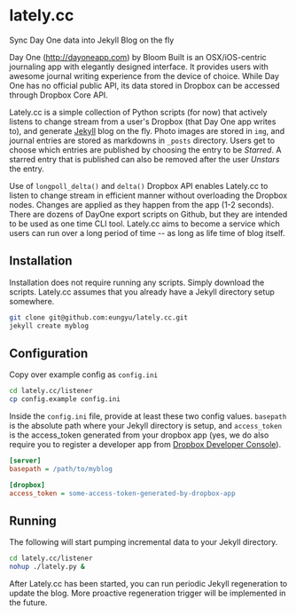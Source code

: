 lately.cc
=========
Sync Day One data into Jekyll Blog on the fly

Day One (http://dayoneapp.com) by Bloom Built is an OSX/iOS-centric journaling app with elegantly designed interface. It provides users with awesome journal writing experience from the device of choice. While Day One has no official public API, its data stored in Dropbox can be accessed through Dropbox Core API.

Lately.cc is a simple collection of Python scripts (for now) that actively listens to change stream from a user's Dropbox (that Day One app writes to), and generate [Jekyll](http://jekyllrb.com/) blog on the fly. Photo images are stored in ```img```, and journal entries are stored as markdowns in ```_posts``` directory. Users get to choose which entries are published by choosing the entry to be *Starred*. A starred entry that is published can also be removed after the user *Unstars* the entry.

Use of ```longpoll_delta()``` and ```delta()``` Dropbox API enables Lately.cc to listen to change stream in efficient manner without overloading the Dropbox nodes. Changes are applied as they happen from the app (1-2 seconds). There are dozens of DayOne export scripts on Github, but they are intended to be used as one time CLI tool. Lately.cc aims to become a service which users can run over a long period of time -- as long as life time of blog itself.

Installation
------------
Installation does not require running any scripts. Simply download the scripts. Lately.cc assumes that you already have a Jekyll directory setup somewhere.
```bash
git clone git@github.com:eungyu/lately.cc.git
jekyll create myblog
```

Configuration
-------------
Copy over example config as ```config.ini```
```bash
cd lately.cc/listener
cp config.example config.ini
```
Inside the ```config.ini``` file, provide at least these two config values. ```basepath``` is the absolute path where your Jekyll directory is setup, and ```access_token``` is the access_token generated from your dropbox app (yes, we do also require you to register a developer app from [Dropbox Developer Console](https://www.dropbox.com/developers/apps)).
```ini
[server]
basepath = /path/to/myblog

[dropbox]
access_token = some-access-token-generated-by-dropbox-app
```

Running
-------
The following will start pumping incremental data to your Jekyll directory.
```bash
cd lately.cc/listener
nohup ./lately.py &
```
After Lately.cc has been started, you can run periodic Jekyll regeneration to update the blog. More proactive regeneration trigger will be implemented in the future.
